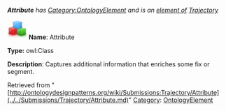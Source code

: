___Attribute__ has [Category:OntologyElement](../../Category/OntologyElement.md "Category:OntologyElement") and is an [element of](../../Property/ElementOf.md "Property:ElementOf") [Trajectory](../../Submissions/Trajectory.md "Submissions:Trajectory")_


  




[![Class](../../images/thumb/2/27/Class.gif/45px-Class.gif)](../../Image/Class.gif.md "Class")
__Name__: Attribute 


__Type:__ owl:Class 


__Description__: Captures additional information that enriches some fix or segment. 





Retrieved from "[http://ontologydesignpatterns.org/wiki/Submissions:Trajectory/Attribute](../../Submissions/Trajectory/Attribute.md)"
 [Category](http://ontologydesignpatterns.org/wiki/Special:Categories "Special:Categories"): [OntologyElement](../../Category/OntologyElement.md "Category:OntologyElement")